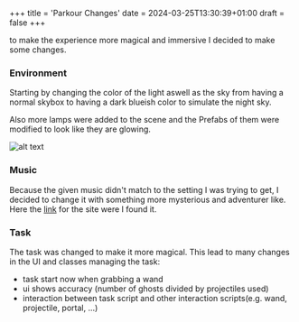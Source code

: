 +++
title = 'Parkour Changes'
date = 2024-03-25T13:30:39+01:00
draft = false
+++

to make the experience more magical and immersive I decided to make some changes.

### Environment

Starting by changing the color of the light aswell as the sky from having a normal skybox to having a dark blueish color to simulate the night sky.

Also more lamps were added to the scene and the Prefabs of them were modified to look like they are glowing.

![alt text](/img/EnvironmentExample.png "Title Text") 

### Music

Because the given music didn't match to the setting I was trying to get, I decided to change it with something more mysterious and adventurer like. 
Here the [link](https://www.chosic.com/download-audio/28030/) for the site were I found it.

### Task

The task was changed to make it more magical.
This lead to many changes in the UI and classes managing the task:
* task start now when grabbing a wand 
* ui shows accuracy (number of ghosts divided by projectiles used)
* interaction between task script and other interaction scripts(e.g. wand, projectile, portal, ...) 